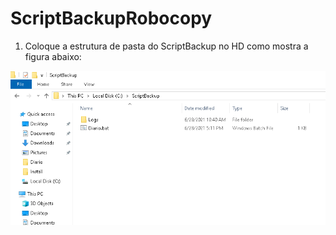 # ScriptBackupRobocopy

1. Coloque a estrutura de pasta do ScriptBackup no HD como mostra a figura abaixo:
 
![Screenshot](Figura01.PNG)

